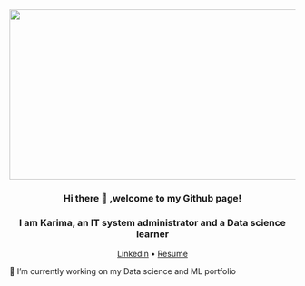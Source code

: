 <img src="https://cdn.mos.cms.futurecdn.net/XbYnCuVzbcHPHuYzCGuSmf-650-80.jpg" width="900" height="300">

<h3 align="center">Hi there 👋 ,welcome to my Github page! </h3>
<h3 align="center">I am Karima, an IT system administrator and a Data science learner</h3>
<p align="center">
  <a href="www.linkedin.com/in/karima-s">Linkedin</a> •
  <a href="www">Resume</a>
 </p>

  
🔭 I’m currently working on my Data science and ML portfolio
<!--
**Kari-sad/Kari-sad** is a ✨ _special_ ✨ repository because its `README.md` (this file) appears on your GitHub profile.

Here are some ideas to get you started:

- 🔭 I’m currently working on my Data science and ML portfolio
- 🌱 I’m currently learning ...
- 👯 I’m looking to collaborate on ...
- 🤔 I’m looking for help with ...
- 💬 Ask me about ...
- 📫 How to reach me: ...
- 😄 Pronouns: ...
- ⚡ Fun fact: ...
-->
